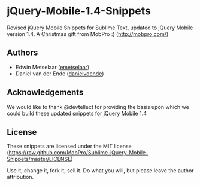 # jQuery-Mobile-1.4-Snippets

Revised jQuery Mobile Snippets for Sublime Text, updated to jQuery Mobile version 1.4. A Christmas gift from MobPro :) (http://mobpro.com/)

## Authors
* Edwin Metselaar ([emetselaar](https://github.com/emetselaar))
* Daniel van der Ende ([danielvdende](https://github.com/danielvdende))

## Acknowledgements
We would like to thank @devtellect for providing the basis upon which we could build these updated snippets for jQuery Mobile 1.4

## License
These snippets are licensed under the MIT license (https://raw.github.com/MobPro/Sublime-jQuery-Mobile-Snippets/master/LICENSE)

Use it, change it, fork it, sell it. Do what you will, but please leave the author attribution.
